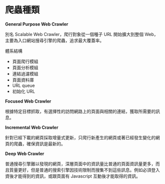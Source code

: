 # 爬蟲種類

 **General Purpose Web Crawler**

 別名 Scalable Web Crawler，爬行對象從一個種子 URL 開始擴大到整個 Web，主要為入口網站搜尋引擎的爬蟲，追求最大覆蓋率。

 體系結構

 * 頁面爬行模組
 * 頁面分析模組
 * 連結過濾模組
 * 頁面資料庫
 * URL queue
 * 初始化 URL

**Focused Web Crawler**

根據特定目標抓取，有選擇性的訪問網路上的頁面與相關的連結，獲取所需要的訊息。

**Incremental Web Crawler**

針對已經下載的網頁採取增量式更新，只爬行新產生的網頁或著已經發生變化的網頁的爬蟲，確保資訊是最新的。

**Deep Web Crawler**

普通搜尋引擎難以發現的網頁，深層頁面中的資訊量比普通的頁面資訊量更多，而且質量更好，但是普通的搜索引擎因技術限制而搜集不到這些訊息。例如必須登入資後才能得到的資訊，或跟頁面有 Javascript 互動後才能取得的資訊。